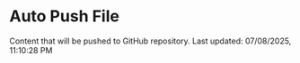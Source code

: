 # Auto Push File

Content that will be pushed to GitHub repository.
Last updated: 07/08/2025, 11:10:28 PM